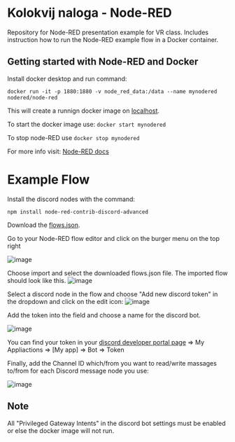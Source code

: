 # Kolokvij naloga - Node-RED
Repository for Node-RED presentation example for VR class. Includes instruction how to run the Node-RED example flow in a Docker container.
## Getting started with Node-RED and Docker
Install docker desktop and run command:
```
docker run -it -p 1880:1880 -v node_red_data:/data --name mynodered nodered/node-red
```
This will create a runnign docker image on [localhost](http://localhost:1880).

To start the docker image use:
```docker start mynodered```

To stop node-RED use
```docker stop mynodered```

For more info visit: [Node-RED docs](https://nodered.org/docs/getting-started/docker#using-named-data-volumes)

# Example Flow

Install the discord nodes with the command:

```npm install node-red-contrib-discord-advanced```

Download the [flows.json](https://github.com/jangacnik/vr-kolokvij/blob/main/flows.json). 

Go to your Node-RED flow editor and click on the burger menu on the top right

![image](https://github.com/jangacnik/vr-kolokvij/assets/40426150/8437197a-73c5-4175-96a4-4752a6e28aad)

Choose import and select the downloaded flows.json file. The imported flow should look like this.
![image](https://github.com/jangacnik/vr-kolokvij/assets/40426150/32534cfb-f92a-4d46-b5b4-ad7de4af0d1d)

Select a discord node in the flow and choose "Add new discord token" in the dropdown and click on the edit icon:
![image](https://github.com/jangacnik/vr-kolokvij/assets/40426150/25ce9669-7b9b-48b7-be40-d117235c70b3)

Add the token into the field and choose a name for the discord bot.

![image](https://github.com/jangacnik/vr-kolokvij/assets/40426150/52fdb027-6a2d-49e1-be3c-c18199d76c05)

You can find your token in your [discord developer portal page](https://discord.com/developers/applications) => My Appliactions => [My app] => Bot => Token

Finally, add the Channel ID  which/from you want to read/write massages to/from for each Discord message node you use:

![image](https://github.com/jangacnik/vr-kolokvij/assets/40426150/60bb8e4b-d752-4ea1-8bcb-17da45cdf97f)


## Note
All "Privileged Gateway Intents" in the discord bot settings must be enabled or else the docker image will not run.


